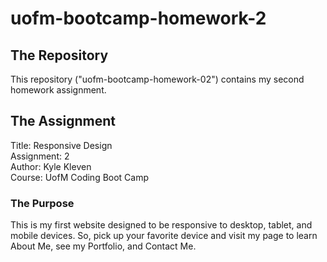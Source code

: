 # uofm-bootcamp-homework-2

## The Repository
This repository ("uofm-bootcamp-homework-02") contains my second homework assignment.

## The Assignment
Title: Responsive Design    
Assignment: 2  
Author: Kyle Kleven    
Course: UofM Coding Boot Camp 

### The Purpose
This is my first website designed to be responsive to desktop, tablet, and mobile devices. So, pick up your favorite device and visit my page to learn About Me, see my Portfolio, and Contact Me.